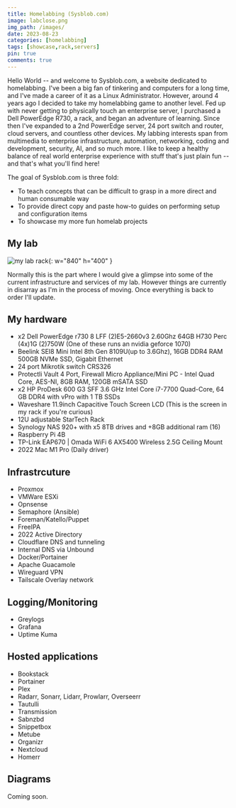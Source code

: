 ```yaml
---
title: Homelabbing (Sysblob.com)
image: labclose.png
img_path: /images/
date: 2023-08-23
categories: [homelabbing]
tags: [showcase,rack,servers]
pin: true
comments: true
---
```


Hello World -- and welcome to Sysblob.com, a website dedicated to homelabbing. I've been a big fan of tinkering and computers for a long time, and I've made a career of it as a Linux Administrator. However, around 4 years ago I decided to take my homelabbing game to another level. Fed up with never getting to physically touch an enterprise server, I purchased a Dell PowerEdge R730, a rack, and began an adventure of learning. Since then I've expanded to a 2nd PowerEdge server, 24 port switch and router, cloud servers, and countless other devices. My labbing interests span from multimedia to enterprise infrastructure, automation, networking, coding and development, security, AI, and so much more. I like to keep a healthy balance of real world enterprise experience with stuff that's just plain fun -- and that's what you'll find here!

The goal of Sysblob.com is three fold:

- To teach concepts that can be difficult to grasp in a more direct and human consumable way
- To provide direct copy and paste how-to guides on performing setup and configuration items
- To showcase my more fun homelab projects

## My lab

![my lab rack](homelabbing.png){: w="840" h="400" }

Normally this is the part where I would give a glimpse into some of the current infrastructure and services of my lab. However things are currently in disarray as I'm in the process of moving. Once everything is back to order I'll update.

## My hardware

- x2 Dell PowerEdge r730 8 LFF (2)E5-2660v3 2.60Ghz 64GB H730 Perc (4x)1G (2)750W (One of these runs an nvidia geforce 1070)
- Beelink SEI8 Mini Intel 8th Gen 8109U(up to 3.6Ghz), 16GB DDR4 RAM 500GB NVMe SSD, Gigabit Ethernet
- 24 port Mikrotik switch CRS326
- Protectli Vault 4 Port, Firewall Micro Appliance/Mini PC - Intel Quad Core, AES-NI, 8GB RAM, 120GB mSATA SSD
- x2 HP ProDesk 600 G3 SFF 3.6 GHz Intel Core i7-7700 Quad-Core, 64 GB DDR4 with vPro with 1 TB SSDs
- Waveshare 11.9inch Capacitive Touch Screen LCD (This is the screen in my rack if you're curious)
- 12U adjustable StarTech Rack
- Synology NAS 920+ with x5 8TB drives and +8GB additional ram (16)
- Raspberry Pi 4B
- TP-Link EAP670 | Omada WiFi 6 AX5400 Wireless 2.5G Ceiling Mount
- 2022 Mac M1 Pro (Daily driver)


## Infrastrcuture

- Proxmox
- VMWare ESXi
- Opnsense
- Semaphore (Ansible)
- Foreman/Katello/Puppet
- FreeIPA
- 2022 Active Directory
- Cloudflare DNS and tunneling
- Internal DNS via Unbound
- Docker/Portainer
- Apache Guacamole
- Wireguard VPN
- Tailscale Overlay network

## Logging/Monitoring

- Greylogs
- Grafana
- Uptime Kuma

## Hosted applications

- Bookstack
- Portainer
- Plex
- Radarr, Sonarr, Lidarr, Prowlarr, Overseerr
- Tautulli
- Transmission
- Sabnzbd
- Snippetbox
- Metube
- Organizr
- Nextcloud
- Homerr

## Diagrams

Coming soon.
